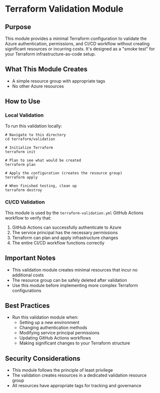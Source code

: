 # Terraform Validation Module

## Purpose

This module provides a minimal Terraform configuration to validate the Azure authentication, permissions, and CI/CD workflow without creating significant resources or incurring costs. It's designed as a "smoke test" for your Terraform infrastructure-as-code setup.

## What This Module Creates

- A simple resource group with appropriate tags
- No other Azure resources

## How to Use

### Local Validation

To run this validation locally:

```shell
# Navigate to this directory
cd terraform/validation

# Initialize Terraform
terraform init

# Plan to see what would be created
terraform plan

# Apply the configuration (creates the resource group)
terraform apply

# When finished testing, clean up
terraform destroy
```

### CI/CD Validation

This module is used by the `terraform-validation.yml` GitHub Actions workflow to verify that:

1. GitHub Actions can successfully authenticate to Azure
2. The service principal has the necessary permissions
3. Terraform can plan and apply infrastructure changes
4. The entire CI/CD workflow functions correctly

## Important Notes

- This validation module creates minimal resources that incur no additional costs
- The resource group can be safely deleted after validation
- Use this module before implementing more complex Terraform configurations

## Best Practices

- Run this validation module when:
  - Setting up a new environment
  - Changing authentication methods
  - Modifying service principal permissions
  - Updating GitHub Actions workflows
  - Making significant changes to your Terraform structure

## Security Considerations

- This module follows the principle of least privilege
- The validation creates resources in a dedicated validation resource group
- All resources have appropriate tags for tracking and governance
